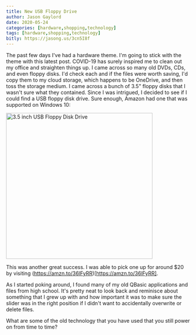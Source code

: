 ```yaml
---
title: New USB Floppy Drive
author: Jason Gaylord
date: 2020-05-24
categories: [hardware,shopping,technology]
tags: [hardware,shopping,technology]
bitly: https://jasong.us/3cn5I8f
---
```


The past few days I've had a hardware theme. I'm going to stick with the theme with this latest post. COVID-19 has surely inspired me to clean out my office and straighten things up. I came across so many old DVDs, CDs, and even floppy disks. I'd check each and if the files were worth saving, I'd copy them to my cloud storage, which happens to be OneDrive, and then toss the storage medium. I came across a bunch of 3.5" floppy disks that I wasn't sure what they contained. Since I was intrigued, I decided to see if I could find a USB floppy disk drive. Sure enough, Amazon had one that was supported on Windows 10:

<a href="https://amzn.to/36lFyRR"><img src="https://cdn.jasongaylord.com/images/2020/05/24/floppy-disk-drive.jpg" alt="3.5 inch USB Floppy Disk Drive" style="width: 400px;" /></a>

This was another great success. I was able to pick one up for around $20 by visiting (https://amzn.to/36lFyRR)[https://amzn.to/36lFyRR].

As I started poking around, I found many of my old QBasic applications and files from high school. It's pretty neat to look back and reminisce about something that I grew up with and how important it was to make sure the slider was in the right position if I didn't want to accidentally overwrite or delete files.

What are some of the old technology that you have used that you still power on from time to time?